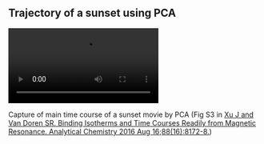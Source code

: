 ## Trajectory of a sunset using PCA  
<video controls>
<source src="../../png/examples/sunset.mp4", type="video/mp4">
Your browser does not support playing MP4, please click this link to see 
the [GIF version](../../png/examples/sunset.png)
</video>

Capture of main time course of a sunset movie by PCA 
(Fig S3 in [Xu J and Van Doren SR. Binding Isotherms and Time Courses Readily from Magnetic Resonance. Analytical Chemistry 2016 Aug 16;88(16):8172-8.](http://pubs.acs.org/doi/abs/10.1021/acs.analchem.6b01918)) 
